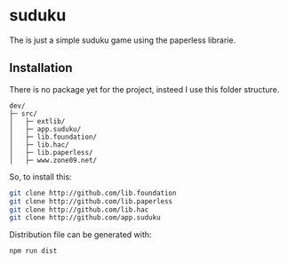 # suduku

The is just a simple suduku game using the paperless librarie. 


## Installation

There is no package yet for the project, insteed I use this folder structure.

```
dev/
├─ src/     
│   ├─ extlib/              
│   ├─ app.suduku/   
│   ├─ lib.foundation/     
│   ├─ lib.hac/      
│   ├─ lib.paperless/       
│   ├─ www.zone09.net/

```

So, to install this:

```bash
git clone http://github.com/lib.foundation
git clone http://github.com/lib.paperless
git clone http://github.com/lib.hac
git clone http://github.com/app.suduku
```

Distribution file can be generated with:

```bash
npm run dist
```
